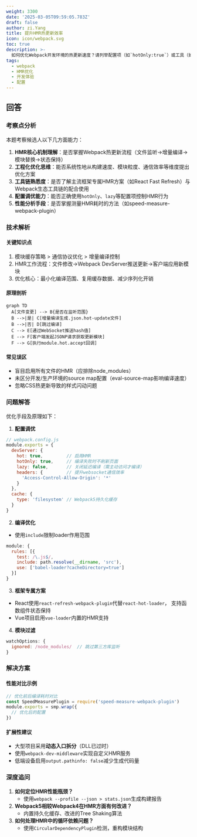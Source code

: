 ```yaml
---
weight: 3300
date: '2025-03-05T09:59:05.783Z'
draft: false
author: zi.Yang
title: 提升HMR热更新效率
icon: icon/webpack.svg
toc: true
description: >-
  如何优化Webpack开发环境的热更新速度？请列举配置项（如`hotOnly:true`）或工具（如`react-fast-refresh`）的优化手段及其原理。
tags:
  - webpack
  - HMR优化
  - 开发体验
  - 配置
---
```


## 回答

### 考察点分析

本题考察候选人以下几方面能力：

1. **HMR核心机制理解**：是否掌握Webpack热更新流程（文件监听→增量编译→模块替换→状态保持）
2. **工程化优化思维**：能否系统性地从构建速度、模块粒度、通信效率等维度提出优化方案
3. **工具链熟悉度**：是否了解主流框架专属HMR方案（如React Fast Refresh）与Webpack生态工具链的配合使用
4. **配置调优能力**：能否正确使用`hotOnly`、`lazy`等配置项控制HMR行为
5. **性能分析手段**：是否掌握测量HMR耗时的方法（如speed-measure-webpack-plugin）

### 技术解析

#### 关键知识点

1. 模块缓存策略 > 通信协议优化 > 增量编译控制
2. HMR工作流程：文件修改→Webpack DevServer推送更新→客户端应用新模块
3. 优化核心：最小化编译范围、复用缓存数据、减少序列化开销

#### 原理剖析

```mermaid
graph TD
  A[文件变更] --> B{是否在监听范围}
  B -->|是| C[增量编译生成.json.hot-update文件]
  B -->|否| D[跳过编译]
  C --> E[通过WebSocket推送hash值]
  E --> F[客户端发起JSONP请求获取更新模块]
  F --> G[执行module.hot.accept回调]
```

#### 常见误区

- 盲目启用所有文件的HMR（应排除node_modules）
- 未区分开发/生产环境的source map配置（eval-source-map影响编译速度）
- 忽略CSS热更新导致的样式闪动问题

### 问题解答

优化手段及原理如下：

1. **配置调优**

```javascript
// webpack.config.js
module.exports = {
  devServer: {
    hot: true,         // 启用HMR
    hotOnly: true,     // 编译失败时不刷新页面
    lazy: false,       // 关闭延迟编译（需主动访问才编译）
    headers: {         // 提升websocket通信效率
      'Access-Control-Allow-Origin': '*'
    }
  },
  cache: {
    type: 'filesystem' // Webpack5持久化缓存
  }
}
```

2. **编译优化**

- 使用`include`限制loader作用范围

```javascript
module: {
  rules: [{
    test: /\.js$/,
    include: path.resolve(__dirname, 'src'),
    use: ['babel-loader?cacheDirectory=true']
  }]
}
```

3. **框架专属方案**

- React使用`react-refresh-webpack-plugin`代替`react-hot-loader`，
  支持函数组件状态保持
- Vue项目启用`vue-loader`内置的HMR支持

4. **模块过滤**

```javascript
watchOptions: {
  ignored: /node_modules/  // 跳过第三方库监听
}
```

### 解决方案

#### 性能对比示例

```javascript
// 优化前后编译耗时对比
const SpeedMeasurePlugin = require('speed-measure-webpack-plugin')
module.exports = smp.wrap({
  // 优化后的配置
})
```

#### 扩展性建议

- 大型项目采用**动态入口拆分**（DLL已过时）
- 使用`webpack-dev-middleware`实现自定义HMR服务
- 低端设备启用`output.pathinfo: false`减少生成代码量

### 深度追问

1. **如何定位HMR性能瓶颈？**
   - 使用`webpack --profile --json > stats.json`生成构建报告
2. **Webpack5相较Webpack4在HMR方面有何改进？**
   - 内置持久化缓存、改进的Tree Shaking算法
3. **如何处理HMR中的循环依赖问题？**
   - 使用`CircularDependencyPlugin`检测，重构模块结构
